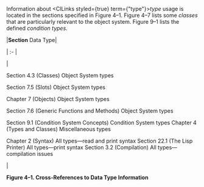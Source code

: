  



Information about <ClLinks styled={true} term={"type"}><i>type</i></ClLinks> usage is located in the sections specified in Figure 4–1. Figure 4–7 lists some *classes* that are particularly relevant to the object system. Figure 9–1 lists the defined *condition types*. 



|**Section** Data Type|

| :- |

|<p>Section 4.3 (Classes) Object System types </p><p>Section 7.5 (Slots) Object System types </p><p>Chapter 7 (Objects) Object System types </p><p>Section 7.6 (Generic Functions and Methods) Object System types </p><p>Section 9.1 (Condition System Concepts) Condition System types Chapter 4 (Types and Classes) Miscellaneous types </p><p>Chapter 2 (Syntax) All types—read and print syntax Section 22.1 (The Lisp Printer) All types—print syntax Section 3.2 (Compilation) All types—compilation issues</p>|





**Figure 4–1. Cross-References to Data Type Information** 



